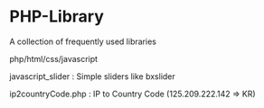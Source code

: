 # PHP-Library
A collection of frequently used libraries

php/html/css/javascript


javascript_slider : Simple sliders like bxslider

ip2countryCode.php : IP to Country Code (125.209.222.142 => KR)
